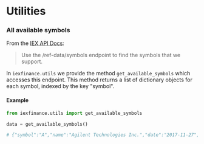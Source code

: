 # Utilities



### All available symbols

From the [IEX API Docs](https://iextrading.com/developer/docs/#stocks):

> Use the /ref-data/symbols endpoint to find the symbols that we support.

In ```iexfinance.utils``` we provide the method ```get_available_symbols``` which accesses this endpoint. This method returns a list of dictionary objects for each symbol, indexed by the key "symbol".


#### Example


```python
from iexfinance.utils import get_available_symbols

data = get_available_symbols()

# {"symbol":"A","name":"Agilent Technologies Inc.","date":"2017-11-27","isEnabled":true,"type":"cs","iexId":"2"}...

```